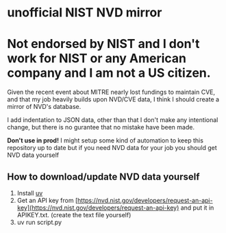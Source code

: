 # unofficial NIST NVD mirror

# Not endorsed by NIST and I don't work for NIST or any American company and I am not a US citizen.

Given the recent event about MITRE nearly lost fundings to maintain CVE, and that my job heavily builds upon NVD/CVE data, I think I should create a mirror of NVD's database.

I add indentation to JSON data, other than that I don't make any intentional change, but there is no gurantee that no mistake have been made.

**Don't use in prod!** I might setup some kind of automation to keep this repository up to date but if you need NVD data for your job you should get NVD data yourself

## How to download/update NVD data yourself

1. Install [uv](https://docs.astral.sh/uv/)
2. Get an API key from [https://nvd.nist.gov/developers/request-an-api-key](https://nvd.nist.gov/developers/request-an-api-key) and put it in APIKEY.txt. (create the text file yourself)
3. uv run script.py